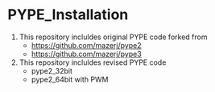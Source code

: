 # PYPE_Installation
1. This repository incluldes original PYPE code forked from 
    - https://github.com/mazerj/pype2  
    - https://github.com/mazerj/pype3
2. This repository incluldes revised PYPE code
    - pype2_32bit
    - pype2_64bit with PWM
